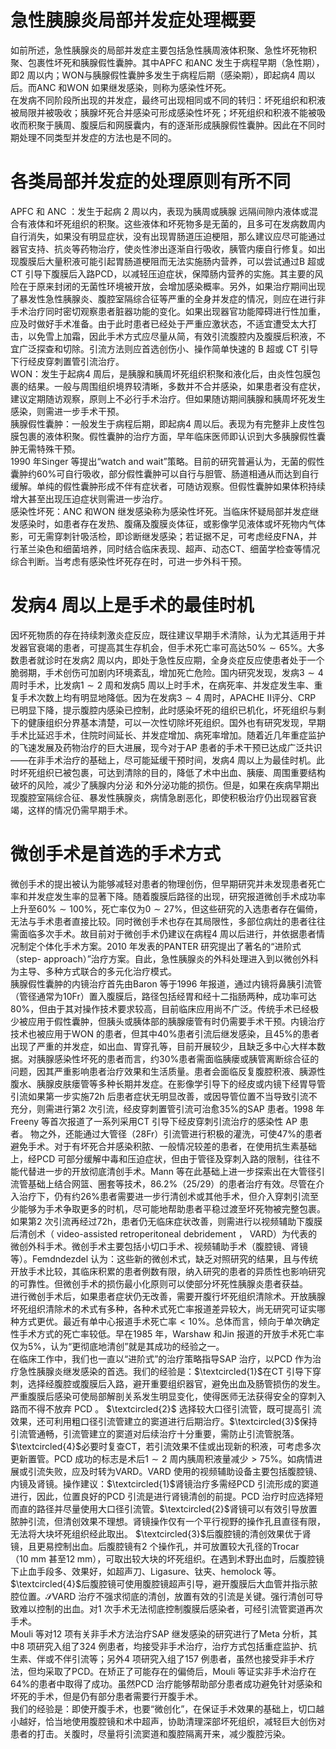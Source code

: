 # 急性胰腺炎局部并发症处理概要  
如前所述，急性胰腺炎的局部并发症主要包括急性胰周液体积聚、急性坏死物积聚、包裹性坏死和胰腺假性囊肿。其中APFC 和ANC 发生于病程早期（急性期），即2 周以内；WON与胰腺假性囊肿多发生于病程后期（感染期），即起病4 周以后。而ANC 和WON 如果继发感染，则称为感染性坏死。  
在发病不同阶段所出现的并发症，最终可出现相同或不同的转归：坏死组织和积液被局限并被吸收；胰腺坏死合并感染可形成感染性坏死；坏死组织和积液不能被吸收而积聚于胰周、腹膜后和网膜囊内，有的逐渐形成胰腺假性囊肿。因此在不同时期处理不同类型并发症的方法也是不同的。  
#  各类局部并发症的处理原则有所不同  
APFC  和 ANC ：发生于起病 2  周以内，表现为胰周或胰腺 远隔间隙内液体或混合有液体和坏死组织的积聚。这些液体和坏死物多是无菌的，且多可在发病数周内自行消失，如果没有明显症状，没有出现胃肠道压迫梗阻，那么建议应尽可能通过器官支持、抗炎等药物治疗，使炎性渗出逐渐自行吸收，胰管内瘘自行修复。如出现腹膜后大量积液可能引起胃肠道梗阻而无法实施肠内营养，可以尝试通过B 超或CT 引导下腹膜后入路PCD，以减轻压迫症状，保障肠内营养的实施。其主要的风险在于原来封闭的无菌性环境被开放，会增加感染概率。另外，如果治疗期间出现了暴发性急性胰腺炎、腹腔室隔综合征等严重的全身并发症的情况，则应在进行非手术治疗同时密切观察患者脏器功能的变化。如果出现器官功能障碍进行性加重，应及时做好手术准备。由于此时患者已经处于严重应激状态，不适宜遭受太大打击，以免雪上加霜，因此手术方式应尽量从简，有效引流腹腔内及腹膜后积液，不宜广泛探查和切除。引流方法则应首选创伤小、操作简单快速的 B  超或 CT  引导下行经皮穿刺置管引流治疗。  
WON：发生于起病4 周后，是胰腺和胰周坏死组织积聚和液化后，由炎性包膜包裹的结果。一般与周围组织境界较清晰，多数并不合并感染，如果患者没有症状，建议定期随访观察，原则上不必行手术治疗。但如果随访期间胰腺和胰周坏死发生感染，则需进一步手术干预。  
胰腺假性囊肿：一般发生于病程后期，即起病4 周以后。表现为有完整非上皮性包膜包裹的液体积聚。假性囊肿的治疗方面，早年临床医师即认识到大多胰腺假性囊肿无需特殊干预。  
1990 年Singer 等提出“watch and wait”策略。目前的研究普遍认为，无菌的假性囊肿约$60\%$可自行吸收，部分假性囊肿可以自行与胆管、肠道相通从而达到自行缓解。单纯的假性囊肿形成不伴有症状者，可随访观察。但假性囊肿如果体积持续增大甚至出现压迫症状则需进一步治疗。  
感染性坏死：ANC 和WON 继发感染称为感染性坏死。当临床怀疑局部并发症继发感染时，如患者存在发热、腹痛及腹膜炎体征，或影像学见液体或坏死物内气体影，可无需穿刺针吸活检，即诊断继发感染；若证据不足，可考虑经皮FNA，并行革兰染色和细菌培养，同时结合临床表现、超声、动态CT、细菌学检查等情况综合判断。当考虑有感染性坏死存在时，可进一步外科干预。  
#  发病4 周以上是手术的最佳时机  
因坏死物质的存在持续刺激炎症反应，既往建议早期手术清除，认为尤其适用于并发器官衰竭的患者，可提高其生存机会，但手术死亡率可高达$50\%\sim65\%$。大多数患者就诊时在发病2 周以内，即处于急性反应期，全身炎症反应使患者处于一个脆弱期，手术创伤可加剧内环境紊乱，增加死亡危险。国内研究发现，发病$3\sim4$ 周时手术，比发病$1\sim2$ 周和发病5 周以上时手术，在病死率、并发症发生率、重复手术次数上均有明显地降低。因为在发病$3\sim4$ 周时，APACHE Ⅱ评分、CRP 已明显下降，提示腹腔内感染已控制，此时感染坏死的组织已机化，坏死组织与剩下的健康组织分界基本清楚，可以一次性切除坏死组织。国外也有研究发现，早期手术比延迟手术，住院时间延长、并发症增加、病死率增加。随着近几年重症监护的飞速发展及药物治疗的巨大进展，现今对于AP 患者的手术干预已达成广泛共识——在非手术治疗的基础上，尽可能延缓干预时间，发病4 周以上为最佳时机。此时坏死组织已被包裹，可达到清除的目的，降低了术中出血、胰瘘、周围重要结构破坏的风险，减少了胰腺内分泌 和外分泌功能的损伤。但是，如果在疾病早期出现腹腔室隔综合征、暴发性胰腺炎，病情急剧恶化，即使积极治疗仍出现器官衰竭，这样的情况仍需早期手术。  
#  微创手术是首选的手术方式  
微创手术的提出被认为能够减轻对患者的物理创伤，但早期研究并未发现患者死亡率和并发症发生率的显著下降。随着腹膜后路径的出现，研究报道微创手术成功率上升至$60\%\sim100\%$，死亡率仅为$0\sim27\%$，但这些研究的入选患者存在偏倚，无法与手术患者直接比较。同时微创手术也存在其局限性，多部位病灶的患者往往需面临多次手术。故目前对于微创手术仍建议在病程4 周以后进行，并依据患者情况制定个体化手术方案。2010 年发表的PANTER 研究提出了著名的“进阶式（step- approach）”治疗方案。自此，急性胰腺炎的外科处理进入到以微创外科为主导、多种方式联合的多元化治疗模式。  
胰腺假性囊肿的内镜治疗首先由Baron 等于1996 年报道，通过内镜将鼻胰引流管（管径通常为10Fr）置入腹膜后，路径包括经胃和经十二指肠两种，成功率可达$80\%$，但由于其对操作技术要求较高，目前临床应用尚不广泛。传统手术已经极少被应用于假性囊肿，但胰头或胰体部的胰腺瘘管有时仍需要手术干预。内镜治疗技术也被应用于WON 的患者，但其中$40\%$患者引流后继发感染，且$45\%$的患者出现了严重的并发症，如出血、胃穿孔等，目前开展较少，且缺乏多中心大样本数据。对胰腺感染性坏死的患者而言，约$30\%$患者需面临胰瘘或胰管离断综合征的问题，因其严重影响患者治疗效果和生活质量。患者会面临反复腹腔积液、胰源性腹水、胰腺皮肤瘘管等多种长期并发症。在影像学引导下的经皮或内镜下经胃导管引流如果第一步实施72h 后患者症状无明显改善，或因导管位置不当导致引流不充分，则需进行第2 次引流，经皮穿刺置管引流可治愈$35\%$的SAP 患者。1998 年Freeny 等首次报道了一系列采用CT 引导下经皮穿刺引流治疗的感染性 AP  患者。 物之外，还能通过大管径（28Fr）引流管进行积极的灌洗，可使$47\%$的患者避免手术。对于有坏死合并感染积脓、一般情况较差的患者，在使用抗生素基础上，经PCD 可部分缓解中毒和压迫症状，但由于管径及穿刺入路的限制，往往不能代替进一步的开放彻底清创手术。Mann 等在此基础上进一步探索出在大管径引流管基础上结合网篮、圈套等技术，$86.2\%$（25/29）的患者治疗有效。尽管在介入治疗下，仍有约$26\%$患者需要进一步行清创术或其他手术，但介入穿刺引流至少能够为手术争取更多的时机，尽可能地帮助患者平稳过渡至坏死物被完整包裹。如果第2 次引流再经过72h，患者仍无临床症状改善，则需进行以视频辅助下腹膜后清创术（ video-assisted retroperitoneal debridement ， VARD）为代表的微创外科手术。微创手术主要包括小切口手术、视频辅助手术（腹腔镜、肾镜等）。Femdndezdel 认为：这些新的微创术式，缺乏对照研究的结果，且与传统开放手术比较，其临床积累的患者例数有限，纳入研究的患者的异质性也影响研究的可靠性。但微创手术的损伤最小化原则可以使部分坏死性胰腺炎患者获益。  
进行微创手术后，如果患者症状仍无改善，需要开腹行坏死组织清除术。开放胰腺坏死组织清除术的术式有多种，各种术式死亡率报道差异较大，尚无研究可证实哪种方式更优。最近有单中心报道手术死亡率$<10\%$。总体而言，倾向于单次确定性手术方式的死亡率较低。早在1985 年，Warshaw 和Jin 报道的开放手术死亡率仅为$5\%$，认为“更彻底地清创”就是其成功的经验之一。  
在临床工作中，我们也一直以“进阶式”的治疗策略指导SAP 治疗，以PCD 作为治疗急性胰腺炎继发感染的首选。我们的经验是：$\textcircled{1}$在CT 引导下穿刺，选择经腹腔或腹膜后入路，避开重要组织器官，避免出血及肠管损伤的发生。严重腹膜后感染可使局部解剖关系发生明显变化，使得医师无法获得安全的穿刺入路而不得不放弃 PCD 。 $\textcircled{2}$ 选择较大口径引流管，既可提高引 流效果，还可利用粗口径引流管建立的窦道进行后期治疗。$\textcircled{3}$保持引流管通畅，引流管建立的窦道对后续治疗十分重要，需防止引流管脱落。$\textcircled{4}$必要时复查CT，若引流效果不佳或出现新的积液，可考虑多次更新置管。PCD 成功的标志是术后$1\sim2$ 周内胰周积液量减少$>75\%$。如病情进展或引流失败，应及时转为VARD。VARD 使用的视频辅助设备主要包括腹腔镜、内镜及肾镜。操作建议：$\textcircled{1}$肾镜治疗多需经PCD 引流形成的窦道进行，因此，位置良好的PCD 引流是进行肾镜清创的前提。PCD 治疗时应选择短而直的路径并尽量使用大口径引流管。$\textcircled{2}$肾镜可以有效引导放置脓肿引流，但清创效果不理想。肾镜操作仅有一个平行视野的操作孔且直径有限，无法将大块坏死组织经此取出。 $\textcircled{3}$后腹腔镜的清创效果优于肾镜，且更易控制出血。后腹腔镜有2 个操作孔，并可放置较大孔径的Trocar（$10\:\mathrm{mm}$ 甚至$12\;\mathrm{mm}$），可取出较大块的坏死组织。在遇到术野出血时，后腹腔镜下止血手段多、效果好，如超声刀、Ligasure、钛夹、hemolock 等。$\textcircled{4}$后腹腔镜可使用腹腔镜超声引导，避开腹膜后大血管并指示脓腔位置。$\mathcal{S}$VARD 治疗不强求彻底的清创，放置有效的引流是关键。强行清创可导致难以控制的出血。对1 次手术无法彻底控制腹膜后感染者，可经引流管窦道再次手术。  
Mouli 等对12 项有关非手术方法治疗SAP 继发感染的研究进行了Meta 分析，其中8 项研究入组了324 例患者，均接受非手术治疗，治疗方式包括重症监护、抗生素、伴或不伴引流等；另外4 项研究入组了157 例患者，虽然也接受非手术疗法，但均采取了PCD。在矫正了可能存在的偏倚后，Mouli 等证实非手术治疗在$64\%$的患者中取得了成功。虽然PCD 治疗能够帮助部分患者成功避免针对感染和坏死的手术，但是仍有部分患者需要行开腹手术。  
我们的经验是：即使开腹手术，也要“微创化”，在保证手术效果的基础上，切口越小越好，恰当地使用腹腔镜和术中超声，协助清理深部坏死组织，减轻巨大创伤对患者的打击。关腹时，尽量将引流窦道和腹腔隔离开来，减少腹腔污染。  
